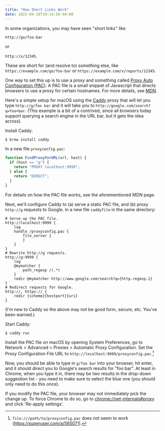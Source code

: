 ```yaml
---
title: "How Short Links Work"
date: 2022-04-18T19:14:58-04:00
---
```


In some organizations, you may have seen "short links" like

`http://go/foo-bar`

or

`http://x/12345`.

These are short for (and resolve to) something else, like `https://example.com/go/foo-bar` or `https://example.com/x/reports/12345`.

One way to set this up is to use a proxy and something called [Proxy Auto Configuration (PAC)](https://en.wikipedia.org/wiki/Proxy_auto-config). A PAC file is a small snippet of Javascript that directs browsers to use a proxy for certain hostnames. For more details, see [MDN](https://developer.mozilla.org/en-US/docs/Web/HTTP/Proxy_servers_and_tunneling/Proxy_Auto-Configuration_PAC_file).

Here's a simple setup for macOS using the [Caddy](https://caddyserver.com/) proxy that will let you type `http://g/foo bar` and it will take you to `http://google.com/search?q=foo+bar`. (This example is a bit of a contrived, since all browsers today support querying a search engine in the URL bar, but it gets the idea across).

Install Caddy:

```bash
$ brew install caddy
```

In a new file `proxyconfig.pac`:

```javascript
function FindProxyForURL(url, host) {
  if (host == "g") {
    return "PROXY localhost:9999";
  } else {
    return "DIRECT";
  }
}
```

For details on how the PAC file works, see the aforementioned MDN page.

Next, we'll configure Caddy to (a) serve a static PAC file, and (b) proxy `http://g` requests to Google. In a new file `caddyfile` in the same directory:

```plain
# Serve up the PAC file.
http://localhost:9999 {
    log
    handle /proxyconfig.pac {
        file_server {
        }
    }
}
# Rewrite http://g requests.
http://g:9999 {
    log
    @mymatcher {
        path_regexp /(.*)
    }
    redir @mymatcher http://www.google.com/search?q={http.regexp.1}
}
# Redirect requests for Google.
http://, https:// {
    redir {scheme}{hostport}{uri}
}
```

(I'm new to Caddy so the above may not be good form, secure, etc. You've been warned.)

Start Caddy:

```bash
$ caddy run
```

Install the PAC file on macOS by opening System Preferences, go to Network > Advanced > Proxies > Automatic Proxy Configuration. Set the Proxy Configuration File URL to `http://localhost:9999/proxyconfig.pac`.[^file-scheme]

Now, you should be able to type in `g/foo bar` into your browser, hit enter, and it should direct you to Google's search results for "foo bar". At least in Chrome, when you type it in, there may be two results in the drop-down suggestion list - you need to make sure to select the blue one (you should only need to do this once).

If you modify the PAC file, your browser may not immediately pick the change up. To force Chrome to do so, go to [chrome://net-internals#proxy](chrome://net-internals#proxy) and click 'Re-apply settings'.

[^file-scheme]: `file:///path/to/proxyconfig.pac` does not seem to work (https://superuser.com/a/565071).
